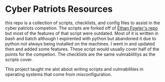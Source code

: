 # Cyber Patriots Resources
this repo is a collection of scripts, checklists, and config files to assist in the cyber patriots competion. The scripts are forked off of [Ethan Fowler's repo]() but most of the features of that script were outdated. Most of it is written in bash and batch although I expirented with python but abandoned it due to python not always being installed on the machines. I went in and updated then and added some features. These script would usually cover half of the points for the competion. The checklists are the same vulnrablilitys as the scripts cover.

This project taught me alot about writing scripts and vulnrabilities in operating systems that come from misconfiguration.
